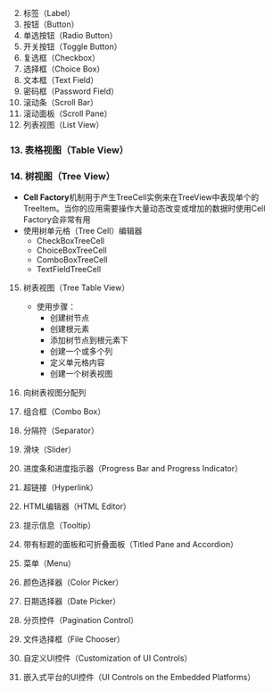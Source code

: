 2. 标签（Label）
3. 按钮（Button）
4. 单选按钮（Radio Button）
5. 开关按钮（Toggle Button）
6. 复选框（Checkbox）
7. 选择框（Choice Box）
8. 文本框（Text Field）
9. 密码框（Password Field）
10. 滚动条（Scroll Bar）
11. 滚动面板（Scroll Pane）
12. 列表视图（List View）
### 13. **表格视图（Table View）**
### 14. 树视图（Tree View）
- **Cell Factory**机制用于产生TreeCell实例来在TreeView中表现单个的TreeItem。当你的应用需要操作大量动态改变或增加的数据时使用Cell Factory会非常有用
- 使用树单元格（Tree Cell）编辑器
    - CheckBoxTreeCell
    - ChoiceBoxTreeCell
    - ComboBoxTreeCell
    - TextFieldTreeCell
15. 树表视图（Tree Table View）
    - 使用步骤：
        - 创建树节点
        - 创建根元素
        - 添加树节点到根元素下
        - 创建一个或多个列
        - 定义单元格内容
        - 创建一个树表视图

16. 向树表视图分配列
17. 组合框（Combo Box）
18. 分隔符（Separator）
19. 滑块（Slider）
20. 进度条和进度指示器（Progress Bar and Progress Indicator）
21. 超链接（Hyperlink）
22. HTML编辑器（HTML Editor）
23. 提示信息（Tooltip）
24. 带有标题的面板和可折叠面板（Titled Pane and Accordion）
25. 菜单（Menu）
26. 颜色选择器（Color Picker）
27. 日期选择器（Date Picker）
28. 分页控件（Pagination Control）
29. 文件选择框（File Chooser）
30. 自定义UI控件（Customization of UI Controls）
31. 嵌入式平台的UI控件（UI Controls on the Embedded Platforms）